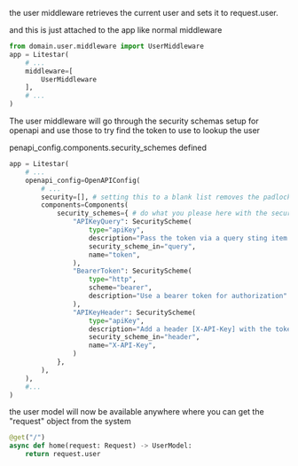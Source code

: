 the user middleware retrieves the current user and sets it to request.user.

and this is just attached to the app like normal middleware

```python
from domain.user.middleware import UserMiddleware
app = Litestar(
    # ...
    middleware=[
        UserMiddleware
    ],
    # ...
)
```

The user middleware will go through the security schemas setup for openapi and use those to try find the token to use to lookup the user

penapi_config.components.security_schemes defined

```python
app = Litestar(
    # ...
    openapi_config=OpenAPIConfig(
        # ...
        security=[], # setting this to a blank list removes the padlock from every "other" page. so padlock becomes opt in
        components=Components(
            security_schemes={ # do what you please here with the security setups
                "APIKeyQuery": SecurityScheme(
                    type="apiKey",
                    description="Pass the token via a query sting item ?token=xxx",
                    security_scheme_in="query",
                    name="token",
                ),
                "BearerToken": SecurityScheme(
                    type="http",
                    scheme="bearer",
                    description="Use a bearer token for authorization"
                ),
                "APIKeyHeader": SecurityScheme(
                    type="apiKey",
                    description="Add a header [X-API-Key] with the token",
                    security_scheme_in="header",
                    name="X-API-Key",
                )
            },
        ),
    ),
    #...
)
```

the user model will now be available anywhere where you can get the "request" object from the system

```python
@get("/")
async def home(request: Request) -> UserModel:
    return request.user

```